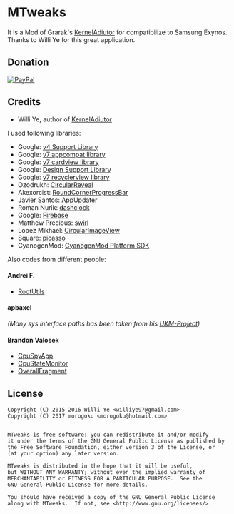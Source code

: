 # MTweaks

It is a Mod of Grarak's [KernelAdiutor](https://github.com/Grarak/KernelAdiutor) for compatibilize to Samsung Exynos.
Thanks to Willi Ye for this great application.


## Donation
[![PayPal](https://www.paypalobjects.com/webstatic/mktg/Logo/pp-logo-200px.png)](https://paypal.me/morogoku)

## Credits
* Willi Ye, author of [KernelAdiutor](https://github.com/Grarak/KernelAdiutor)

I used following libraries:

* Google: [v4 Support Library](https://developer.android.com/topic/libraries/support-library/features.html#v4)
* Google: [v7 appcompat library](https://developer.android.com/topic/libraries/support-library/features.html#v7)
* Google: [v7 cardview library](https://developer.android.com/topic/libraries/support-library/features.html#v7)
* Google: [Design Support Library](https://developer.android.com/topic/libraries/support-library/features.html#design)
* Google: [v7 recyclerview library](https://developer.android.com/topic/libraries/support-library/features.html#v7)
* Ozodrukh: [CircularReveal](https://github.com/ozodrukh/CircularReveal)
* Akexorcist: [RoundCornerProgressBar](https://github.com/akexorcist/Android-RoundCornerProgressBar)
* Javier Santos: [AppUpdater](https://github.com/javiersantos/AppUpdater)
* Roman Nurik: [dashclock](https://github.com/romannurik/dashclock)
* Google: [Firebase](https://firebase.google.com)
* Matthew Precious: [swirl](https://github.com/mattprecious/swirl)
* Lopez Mikhael: [CircularImageView](https://github.com/lopspower/CircularImageView)
* Square: [picasso](https://github.com/square/picasso)
* CyanogenMod: [CyanogenMod Platform SDK](https://github.com/CyanogenMod/cm_platform_sdk)

Also codes from different people:

#### Andrei F.

* [RootUtils](https://github.com/Grarak/KernelAdiutor/blob/master/app/src/main/java/com/grarak/kerneladiutor/utils/root/RootUtils.java)

#### apbaxel

_(Many sys interface paths has been taken from his [UKM-Project](https://github.com/apbaxel/UKM))_

#### Brandon Valosek

* [CpuSpyApp](https://github.com/Grarak/KernelAdiutor/blob/master/app/src/main/java/com/bvalosek/cpuspy/CpuSpyApp.java)
* [CpuStateMonitor](https://github.com/Grarak/KernelAdiutor/blob/master/app/src/main/java/com/bvalosek/cpuspy/CpuStateMonitor.java)
* [OverallFragment](https://github.com/Grarak/KernelAdiutor/blob/master/app/src/main/java/com/grarak/kerneladiutor/fragments/statistics/OverallFragment.java)

## License

    Copyright (C) 2015-2016 Willi Ye <williye97@gmail.com>
	Copyright (C) 2017 morogoku <morogoku@hotmail.com>
	
    
    MTweaks is free software: you can redistribute it and/or modify
    it under the terms of the GNU General Public License as published by
    the Free Software Foundation, either version 3 of the License, or
    (at your option) any later version.
    
    MTweaks is distributed in the hope that it will be useful,
    but WITHOUT ANY WARRANTY; without even the implied warranty of
    MERCHANTABILITY or FITNESS FOR A PARTICULAR PURPOSE.  See the
    GNU General Public License for more details.
    
    You should have received a copy of the GNU General Public License
    along with MTweaks.  If not, see <http://www.gnu.org/licenses/>.
